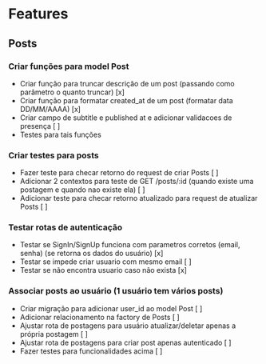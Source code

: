 # Features

## Posts
### Criar funções para model Post
- Criar função para truncar descrição de um post (passando como parâmetro o quanto truncar) [x]
- Criar função para formatar created_at de um post (formatar data DD/MM/AAAA) [x]
- Criar campo de subtitle e published at e adicionar validacoes de presença [ ]
- Testes para tais funções

### Criar testes para posts
- Fazer teste para checar retorno do request de criar Posts [ ]
- Adicionar 2 contextos para teste de GET /posts/:id (quando existe uma postagem e quando nao existe ela) [ ]
- Adicionar teste para checar retorno atualizado para request de atualizar Posts [ ]

### Testar rotas de autenticação
- Testar se SignIn/SignUp funciona com parametros corretos (email, senha)
(se retorna os dados do usuário) [x]
- Testar se impede criar usuario com mesmo email [ ]
- Testar se não encontra usuario caso não exista [x]

### Associar posts ao usuário (1 usuário tem vários posts)
- Criar migração para adicionar user_id ao model Post [ ]
- Adicionar relacionamento na factory de Posts [ ]
- Ajustar rota de postagens para usuário atualizar/deletar apenas a própria postagem [ ]
- Ajustar rota de postagens para criar post apenas autenticado [ ]
- Fazer testes para funcionalidades acima [ ]